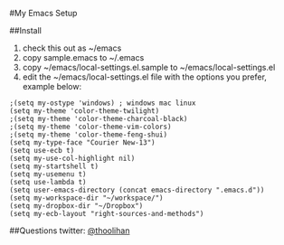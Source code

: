#My Emacs Setup

##Install
1. check this out as ~/emacs
2. copy sample.emacs to ~/.emacs
3. copy ~/emacs/local-settings.el.sample to ~/emacs/local-settings.el
4. edit the ~/emacs/local-settings.el file with the options you prefer, example below:

```elisp
;(setq my-ostype 'windows) ; windows mac linux
(setq my-theme 'color-theme-twilight)
;(setq my-theme 'color-theme-charcoal-black)
;(setq my-theme 'color-theme-vim-colors)
;(setq my-theme 'color-theme-feng-shui)
(setq my-type-face "Courier New-13")
(setq use-ecb t)
(setq my-use-col-highlight nil)
(setq my-startshell t)
(setq my-usemenu t)
(setq use-lambda t)
(setq user-emacs-directory (concat emacs-directory ".emacs.d"))
(setq my-workspace-dir "~/workspace/")
(setq my-dropbox-dir "~/Dropbox")
(setq my-ecb-layout "right-sources-and-methods")
```

##Questions
twitter: [@thoolihan](http://twitter.com/thoolihan)
